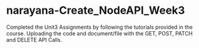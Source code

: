 # narayana-Create_NodeAPI_Week3
Completed the Unit3 Assignments by following the tutorials provided in the course. Uploading the code and document/file with the GET, POST, PATCH and DELETE API Calls.
